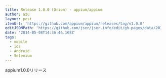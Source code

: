 ```yaml
---
title: Release 1.0.0 (Orion) · appium/appium
author: azu
layout: post
itemUrl: 'https://github.com/appium/appium/releases/tag/v1.0.0'
editJSONPath: 'https://github.com/jser/jser.info/edit/gh-pages/data/2014/05/index.json'
date: '2014-05-08T14:36:46.168Z'
tags:
  - mobile
  - ios
  - Android
  - Selenium
---
```

appium1.0.0リリース
